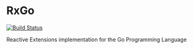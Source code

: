 # RxGo

[![Build Status](https://travis-ci.org/droxer/RxGo.svg?branch=master)](https://travis-ci.org/droxer/RxGo)

Reactive Extensions implementation for the Go Programming Language
